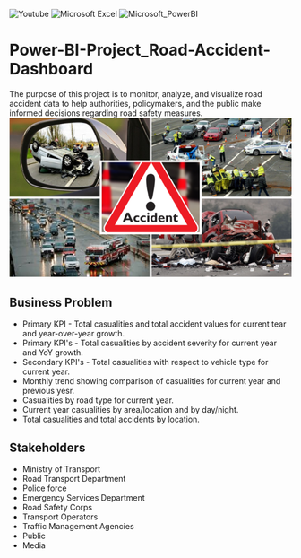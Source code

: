 ![Youtube](https://img.shields.io/badge/YouTube-FF0000?style=for-the-badge&logo=youtube&logoColor=white)
![Microsoft Excel](https://img.shields.io/badge/Microsoft_Excel-217346?style=for-the-badge&logo=microsoft-excel&logoColor=white)
![Microsoft_PowerBI](https://img.shields.io/badge/PowerBI-F2C811?style=for-the-badge&logo=Power%20BI&logoColor=white)

# Power-BI-Project_Road-Accident-Dashboard
The purpose of this project is to monitor, analyze, and visualize road accident data to help authorities, policymakers, and the public make informed decisions regarding road safety measures.
 ![Car](static/Car_accident.png)
 
## Business Problem
- Primary KPI - Total casualities and total accident values for current tear and year-over-year growth.
- Primary KPI's - Total casualities by accident severity for current year and YoY growth.
- Secondary KPI's - Total casualities with respect to vehicle type for current year.
- Monthly trend showing comparison of casualities for current year and previous yesr.
- Casualities by road type for current year.
- Current year casualities by area/location and by day/night.
- Total casualities and total accidents by location.

## Stakeholders
- Ministry of Transport
- Road Transport Department
- Police force
- Emergency Services Department 
- Road Safety Corps
- Transport Operators
- Traffic Management Agencies
- Public
- Media



